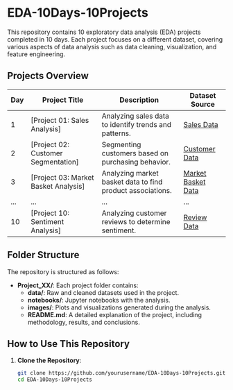 # EDA-10Days-10Projects

This repository contains 10 exploratory data analysis (EDA) projects completed in 10 days. Each project focuses on a different dataset, covering various aspects of data analysis such as data cleaning, visualization, and feature engineering.

## Projects Overview

| Day | Project Title                              | Description                                             | Dataset Source |
|-----|-------------------------------------------|---------------------------------------------------------|----------------|
| 1   | [Project 01: Sales Analysis]              | Analyzing sales data to identify trends and patterns.   | [Sales Data](https://example.com/sales-data) |
| 2   | [Project 02: Customer Segmentation]       | Segmenting customers based on purchasing behavior.      | [Customer Data](https://example.com/customer-data) |
| 3   | [Project 03: Market Basket Analysis]      | Analyzing market basket data to find product associations. | [Market Basket Data](https://example.com/market-basket-data) |
| ... | ...                                       | ...                                                     | ...            |
| 10  | [Project 10: Sentiment Analysis]          | Analyzing customer reviews to determine sentiment.      | [Review Data](https://example.com/review-data) |

## Folder Structure

The repository is structured as follows:

- **Project_XX/**: Each project folder contains:
  - **data/**: Raw and cleaned datasets used in the project.
  - **notebooks/**: Jupyter notebooks with the analysis.
  - **images/**: Plots and visualizations generated during the analysis.
  - **README.md**: A detailed explanation of the project, including methodology, results, and conclusions.

## How to Use This Repository

1. **Clone the Repository**:
   ```bash
   git clone https://github.com/yourusername/EDA-10Days-10Projects.git
   cd EDA-10Days-10Projects
